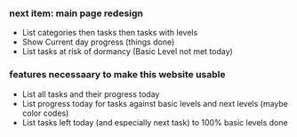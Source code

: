 ### next item: main page redesign

* List categories then tasks then tasks with levels
* Show Current day progress (things done)
* List tasks at risk of dormancy (Basic Level not met today)


### features necessaary to make this website usable

* List all tasks and their progress today
* List progress today for tasks against basic levels and next levels (maybe color codes)
* List tasks left today (and especially next task) to 100% basic levels done
